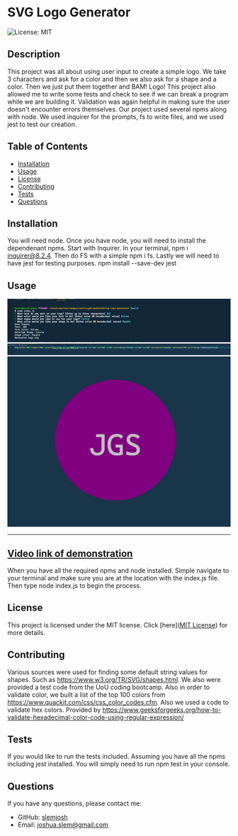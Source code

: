 # SVG Logo Generator
  ![License: MIT](https://img.shields.io/badge/License-MIT-yellow.svg)

## Description

This project was all about using user input to create a simple logo. We take 3 characters and ask for a color and then we also ask for a shape and a color.  Then we just put them together and BAM! Logo!  This project also allowed me to write some tests and check to see if we can break a program while we are building it.  Validation was again helpful in making sure the user doesn't encounter errors themselves. Our project used several npms along with node.  We used inquirer for the prompts, fs to write files, and we used jest to test our creation.

## Table of Contents

- [Installation](#installation)
- [Usage](#usage)
- [License](#license)
- [Contributing](#contributing)
- [Tests](#tests)
- [Questions](#questions)

## Installation

You will need node.  Once you have node, you will need to install the dependenant npms.  Start with Inquirer.  In your terminal, npm i inquirer@8.2.4.   Then do FS with a simple npm i fs.  Lastly we will need to have jest for testing purposes.  npm install --save-dev jest

## Usage
![SVG Logo Generator Example](/assets/svgterminalexample.png)
![SVG Logo Generator Example](/assets/svgstringexample.png)
![SVG Logo Generator Example](/assets/svglogoexample.png)

---
[Video link of demonstration](https://drive.google.com/file/d/1SPrmQAqLghX2Gskcdk8WcE0-PuAoYoTe/view)
---


When you have all the required npms and node installed.  Simple navigate to your terminal and make sure you are at the location with the index.js file.  Then type node index.js to begin the process.

## License

This project is licensed under the MIT license. Click [here]([MIT License](https://opensource.org/licenses/MIT)) for more details.

## Contributing

Various sources were used for finding some default string values for shapes.  Such as  https://www.w3.org/TR/SVG/shapes.html.  We also were provided a test code from the UoU coding bootcamp.
Also in order to validate color, we built a list of the top 100 colors from https://www.quackit.com/css/css_color_codes.cfm.
Also we used a code to validate hex colors.  Provided by https://www.geeksforgeeks.org/how-to-validate-hexadecimal-color-code-using-regular-expression/

## Tests

If you would like to run the tests included.  Assuming you have all the npms including jest installed.  You will simply need to run npm test in your console.

## Questions

If you have any questions, please contact me:

- GitHub: [slemjosh](https://github.com/slemjosh)
- Email: [joshua.slem@gmail.com](mailto:joshua.slem@gmail.com)
